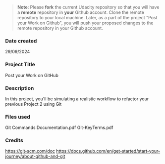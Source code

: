 >**Note**: Please **fork** the current Udacity repository so that you will have a **remote** repository in **your** Github account. Clone the remote repository to your local machine. Later, as a part of the project "Post your Work on Github", you will push your proposed changes to the remote repository in your Github account.

### Date created
29/09/2024

### Project Title
Post your Work on GitHub

### Description
In this project, you'll be simulating a realistic workflow to refactor your previous Project 2 using Git


### Files used
Git Commands Documentation.pdf
Git-KeyTerms.pdf

### Credits
https://git-scm.com/doc
https://docs.github.com/en/get-started/start-your-journey/about-github-and-git



